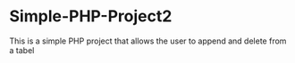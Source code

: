 # Simple-PHP-Project2
This is a simple PHP project that allows the user to append and delete from a tabel
